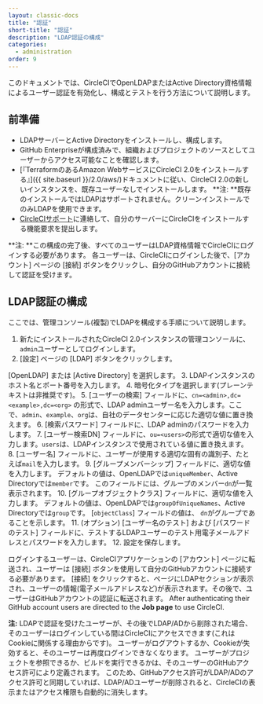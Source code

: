 ```yaml
---
layout: classic-docs
title: "認証"
short-title: "認証"
description: "LDAP認証の構成"
categories:
  - administration
order: 9
---
```

このドキュメントでは、CircleCIでOpenLDAPまたはActive Directory資格情報によるユーザー認証を有効化し、構成とテストを行う方法について説明します。

## 前準備

- LDAPサーバーとActive Directoryをインストールし、構成します。
- GitHub Enterpriseが構成済みで、組織およびプロジェクトのソースとしてユーザーからアクセス可能なことを確認します。
- [『TerraformのあるAmazon WebサービスにCircleCI 2.0をインストールする』]({{ site.baseurl }}/2.0/aws/)ドキュメントに従い、CircleCI 2.0の新しいインスタンスを、既存ユーザーなしでインストールします。 **注: **既存のインストールではLDAPはサポートされません。クリーンインストールでのみLDAPを使用できます。 
- [CircleCIサポート](https://support.circleci.com)に連絡して、自分のサーバーにCircleCIをインストールする機能要求を提出します。

**注: **この構成の完了後、すべてのユーザーはLDAP資格情報でCircleCIにログインする必要があります。 各ユーザーは、CircleCIにログインした後で、[アカウント] ページの [接続] ボタンをクリックし、自分のGitHubアカウントに接続して認証を受けます。

## LDAP認証の構成

ここでは、管理コンソール(複製)でLDAPを構成する手順について説明します。

1. 新たにインストールされたCircleCI 2.0インスタンスの管理コンソールに、`admin`ユーザーとしてログインします。
2. [設定] ページの [LDAP] ボタンをクリックします。

[OpenLDAP] または [Active Directory] を選択します。 3. LDAPインスタンスのホスト名とポート番号を入力します。 4. 暗号化タイプを選択します(プレーンテキストは非推奨です)。 5. [ユーザーの検索] フィールドに、`cn=<admin>,dc=<example>,dc=<org>` の形式で、LDAP adminユーザー名を入力します。ここで、`admin`、`example`、`org`は、自社のデータセンターに応じた適切な値に置き換えます。 6. [検索パスワード] フィールドに、LDAP adminのパスワードを入力します。 7. [ユーザー検索DN] フィールドに、`ou=<users>`の形式で適切な値を入力します。`users`は、LDAPインスタンスで使用されている値に置き換えます。 8. [ユーザー名] フィールドに、ユーザーが使用する適切な固有の識別子、たとえば`mail`を入力します。 9. [グループメンバーシップ] フィールドに、適切な値を入力します。 デフォルトの値は、OpenLDAPでは`uniqueMember`、Active Directoryでは`member`です。 このフィールドには、グループのメンバー`dn`が一覧表示されます。 10. [グループオブジェクトクラス] フィールドに、適切な値を入力します。 デフォルトの値は、OpenLDAPでは`groupOfUniqueNames`、Active Directoryでは`group`です。 [`objectClass`] フィールドの値は、 `dn`がグループであることを示します。 11. (オプション) [ユーザー名のテスト] および [パスワードのテスト] フィールドに、テストするLDAPユーザーのテスト用電子メールアドレスとパスワードを入力します。 12. 設定を保存します。

ログインするユーザーは、CircleCIアプリケーションの [アカウント] ページに転送され、ユーザーは [接続] ボタンを使用して自分のGitHubアカウントに接続する必要があります。 [接続] をクリックすると、ページにLDAPセクションが表示され、ユーザーの情報(電子メールアドレスなど)が表示されます。その後で、ユーザーはGitHubアカウントの認証に転送されます。 After authenticating their GitHub account users are directed to the **Job page** to use CircleCI.

**注:** LDAPで認証を受けたユーザーが、その後でLDAP/ADから削除された場合、そのユーザーはログインしている間はCircleCIにアクセスできます(これはCookieに関係する理由からです)。 ユーザーがログアウトするか、Cookieが失効すると、そのユーザーは再度ログインできなくなります。 ユーザーがプロジェクトを参照できるか、ビルドを実行できるかは、そのユーザーのGitHubアクセス許可により定義されます。 このため、GitHubアクセス許可がLDAP/ADのアクセス許可と同期していれば、LDAP/ADユーザーが削除されると、CircleCIの表示またはアクセス権限も自動的に消失します。